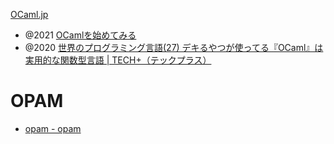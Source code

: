 [OCaml.jp](http://ocaml.jp/)

- @2021 [OCamlを始めてみる](https://tars0x9752.com/posts/try-ocaml)
- @2020 [世界のプログラミング言語(27) デキるやつが使ってる『OCaml』は実用的な関数型言語 | TECH+（テックプラス）](https://news.mynavi.jp/techplus/article/programinglanguageoftheworld-27/)

# OPAM
- [opam - opam](https://opam.ocaml.org/)
